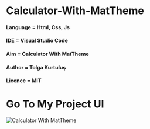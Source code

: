 # Calculator-With-MatTheme

#### Language = Html, Css, Js

#### IDE = Visual Studio Code

#### Aim = Calculator With MatTheme  

#### Author = Tolga Kurtuluş

#### Licence = MIT

# Go To My Project UI

![Calculator With MatTheme](https://1.bp.blogspot.com/-FoAWVkg_yjU/XeeTFOoumxI/AAAAAAAAAg0/Y5RVW78pMPMmxtoUbQfobOtUNsBev5HswCLcBGAsYHQ/s1600/calculator-with-matthema.jpg)









